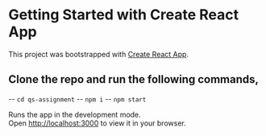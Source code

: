 # Getting Started with Create React App

This project was bootstrapped with [Create React App](https://github.com/facebook/create-react-app).

## Clone the repo and run the following commands,

-- `cd qs-assignment`
-- `npm i`
-- `npm start`

Runs the app in the development mode.\
Open [http://localhost:3000](http://localhost:3000) to view it in your browser.

